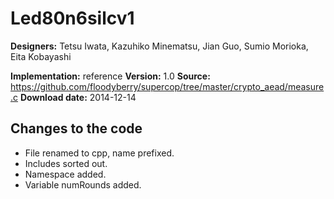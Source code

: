 # Led80n6silcv1

**Designers:** Tetsu Iwata, Kazuhiko Minematsu, Jian Guo, Sumio Morioka, Eita Kobayashi

**Implementation:** reference
**Version:** 1.0
**Source:** https://github.com/floodyberry/supercop/tree/master/crypto_aead/measure.c
**Download date:** 2014-12-14

## Changes to the code

* File renamed to cpp, name prefixed.
* Includes sorted out.
* Namespace added.
* Variable numRounds added.
